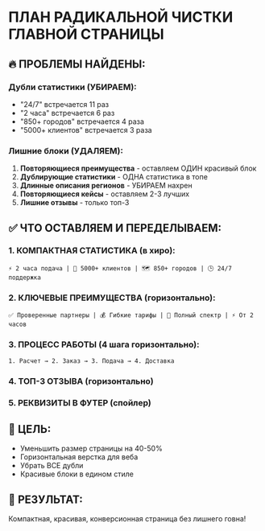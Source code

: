 # ПЛАН РАДИКАЛЬНОЙ ЧИСТКИ ГЛАВНОЙ СТРАНИЦЫ

## 🔥 ПРОБЛЕМЫ НАЙДЕНЫ:

### Дубли статистики (УБИРАЕМ):
- "24/7" встречается 11 раз
- "2 часа" встречается 6 раз  
- "850+ городов" встречается 4 раза
- "5000+ клиентов" встречается 3 раза

### Лишние блоки (УДАЛЯЕМ):
1. **Повторяющиеся преимущества** - оставляем ОДИН красивый блок
2. **Дублирующие статистики** - ОДНА статистика в топе
3. **Длинные описания регионов** - УБИРАЕМ нахрен
4. **Повторяющиеся кейсы** - оставляем 2-3 лучших
5. **Лишние отзывы** - только топ-3

## ✅ ЧТО ОСТАВЛЯЕМ И ПЕРЕДЕЛЫВАЕМ:

### 1. КОМПАКТНАЯ СТАТИСТИКА (в хиро):
```
⚡ 2 часа подача | 🏢 5000+ клиентов | 🗺️ 850+ городов | 🕒 24/7 поддержка
```

### 2. КЛЮЧЕВЫЕ ПРЕИМУЩЕСТВА (горизонтально):
```
✅ Проверенные партнеры | 💰 Гибкие тарифы | 🚛 Полный спектр | ⚡ От 2 часов
```

### 3. ПРОЦЕСС РАБОТЫ (4 шага горизонтально):
```
1. Расчет → 2. Заказ → 3. Подача → 4. Доставка
```

### 4. ТОП-3 ОТЗЫВА (горизонтально)

### 5. РЕКВИЗИТЫ В ФУТЕР (спойлер)

## 🎯 ЦЕЛЬ:
- Уменьшить размер страницы на 40-50%
- Горизонтальная верстка для веба
- Убрать ВСЕ дубли
- Красивые блоки в едином стиле

## 🚀 РЕЗУЛЬТАТ:
Компактная, красивая, конверсионная страница без лишнего говна!


